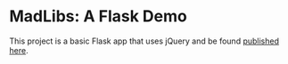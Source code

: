 MadLibs: A Flask Demo
=====================

This project is a basic Flask app that uses jQuery and be found [published here](http://eyaylali.github.io/madlibs/).
